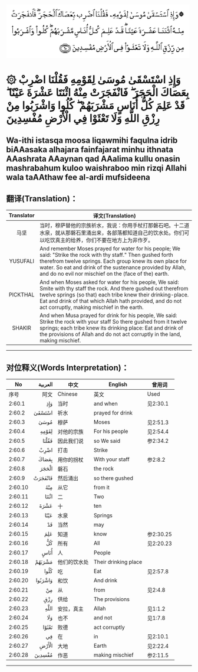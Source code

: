 ![002:060](images/002_060.gif?)

#  ۞ وَإِذِ اسْتَسْقَىٰ مُوسَىٰ لِقَوْمِهِ فَقُلْنَا اضْرِبْ بِعَصَاكَ الْحَجَرَ ۖ فَانْفَجَرَتْ مِنْهُ اثْنَتَا عَشْرَةَ عَيْنًا ۖ قَدْ عَلِمَ كُلُّ أُنَاسٍ مَشْرَبَهُمْ ۖ كُلُوا وَاشْرَبُوا مِنْ رِزْقِ اللَّهِ وَلَا تَعْثَوْا فِي الْأَرْضِ مُفْسِدِينَ 

## Wa-ithi istasqa moosa liqawmihi faqulna idrib biAAasaka alhajara fainfajarat minhu ithnata AAashrata AAaynan qad AAalima kullu onasin mashrabahum kuloo waishraboo min rizqi Allahi wala taAAthaw fee al-ardi mufsideena

## 翻译(Translation)：

| Translator | 译文(Translation)                                            |
|:----------:| ------------------------------------------------------------ |
| 马坚       | 当时，穆萨替他的宗族祈水，我说：你用手杖打那磐石吧。十二道水泉，就从那磐石里涌出来，各部落都知道自己的饮水处。你们可以吃饮真主的给养，你们不要在地方上为非作歹。 |
| YUSUFALI   | And remember Moses prayed for water for his people; We said: "Strike the rock with thy staff." Then gushed forth therefrom twelve springs. Each group knew its own place for water. So eat and drink of the sustenance provided by Allah, and do no evil nor mischief on the (face of the) earth. |
| PICKTHAL   | And when Moses asked for water for his people, We said: Smite with thy staff the rock. And there gushed out therefrom twelve springs (so that) each tribe knew their drinking-place. Eat and drink of that which Allah hath provided, and do not act corruptly, making mischief in the earth. |
| SHAKIR     | And when Musa prayed for drink for his people, We said: Strike the rock with your staff So there gushed from it twelve springs; each tribe knew its drinking place: Eat and drink of the provisions of Allah and do not act corruptly in the land, making mischief. |

---

## 对位释义(Words Interpretation)：

| No      | العربية | 中文         | English              | 曾用词    |
| ------- | ------: | ------------ | -------------------- | --------- |
| 序号    |    阿文 | Chinese      | 英文                 | Used      |
| 2:60.1  |     وَإِذِ | 当时         | and when             | 见2:30.1  |
| 2:60.2  |  اسْتَسْقَىٰ | 祈水         | prayed for drink     |           |
| 2:60.3  |    مُوسَىٰ | 穆萨         | Moses                | 见2:51.3  |
| 2:60.4  |   لِقَوْمِهِ | 对他的宗族   | For his people       | 见2:54.4  |
| 2:60.5  |   فَقُلْنَا | 因此我们说   | so We said           | 参2:34.2  |
| 2:60.6  |    اضْرِبْ | 打击         | Strike               |           |
| 2:60.7  |   بِعَصَاكَ | 用你的拐杖   | With your staff      | 参2:8.2   |
| 2:60.8  |   الْحَجَرَ | 磐石         | the rock             |           |
| 2:60.9  | فَانْفَجَرَتْ | 然后涌出     | so there gushed      |           |
| 2:60.10 |     مِنْهُ | 从它         | from it              |           |
| 2:60.11 |   اثْنَتَا | 二           | Two                  |           |
| 2:60.12 |    عَشْرَةَ | 十           | ten                  |           |
| 2:60.13 |    عَيْنًا | 水泉         | Springs              |           |
| 2:60.14 |      قَدْ | 当然         | may                  |           |
| 2:60.15 |     عَلِمَ | 知道         | know                 | 参2:30.25 |
| 2:60.16 |      كُلُّ | 所有         | All                  | 见2:20.23 |
| 2:60.17 |    أُنَاسٍ | 人           | People               |           |
| 2:60.18 |  مَشْرَبَهُمْ | 他们的饮水处 | Their drinking place |           |
| 2:60.19 |    كُلُوا | 吃           | Eat                  | 见2:57.8  |
| 2:60.20 | وَاشْرَبُوا | 和饮         | And drink            |           |
| 2:60.21 |      مِنْ | 从           | from                 | 见2:4.8   |
| 2:60.22 |     رِزْقِ | 供给         | The provisions       |           |
| 2:60.23 |    اللَّهِ | 安拉，真主   | Allah                | 见1:1.2   |
| 2:60.24 |     وَلَا | 也不         | and not              | 见1:7.8   |
| 2:60.25 |   تَعْثَوْا | 败德         | act corruptly        |           |
| 2:60.26 |      فِي | 在           | in                   | 见2:10.1  |
| 2:60.27 |   الْأَرْضِ | 大地         | Earth                | 见2:22.4  |
| 2:60.28 |  مُفْسِدِينَ | 作恶         | making mischief      | 参2:11.5  |

---
